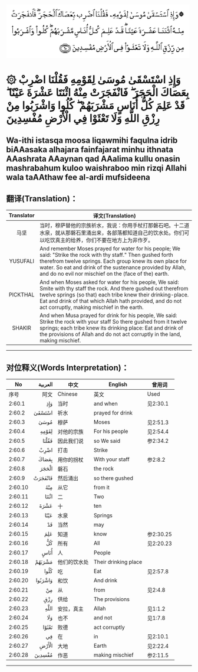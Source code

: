 ![002:060](images/002_060.gif?)

#  ۞ وَإِذِ اسْتَسْقَىٰ مُوسَىٰ لِقَوْمِهِ فَقُلْنَا اضْرِبْ بِعَصَاكَ الْحَجَرَ ۖ فَانْفَجَرَتْ مِنْهُ اثْنَتَا عَشْرَةَ عَيْنًا ۖ قَدْ عَلِمَ كُلُّ أُنَاسٍ مَشْرَبَهُمْ ۖ كُلُوا وَاشْرَبُوا مِنْ رِزْقِ اللَّهِ وَلَا تَعْثَوْا فِي الْأَرْضِ مُفْسِدِينَ 

## Wa-ithi istasqa moosa liqawmihi faqulna idrib biAAasaka alhajara fainfajarat minhu ithnata AAashrata AAaynan qad AAalima kullu onasin mashrabahum kuloo waishraboo min rizqi Allahi wala taAAthaw fee al-ardi mufsideena

## 翻译(Translation)：

| Translator | 译文(Translation)                                            |
|:----------:| ------------------------------------------------------------ |
| 马坚       | 当时，穆萨替他的宗族祈水，我说：你用手杖打那磐石吧。十二道水泉，就从那磐石里涌出来，各部落都知道自己的饮水处。你们可以吃饮真主的给养，你们不要在地方上为非作歹。 |
| YUSUFALI   | And remember Moses prayed for water for his people; We said: "Strike the rock with thy staff." Then gushed forth therefrom twelve springs. Each group knew its own place for water. So eat and drink of the sustenance provided by Allah, and do no evil nor mischief on the (face of the) earth. |
| PICKTHAL   | And when Moses asked for water for his people, We said: Smite with thy staff the rock. And there gushed out therefrom twelve springs (so that) each tribe knew their drinking-place. Eat and drink of that which Allah hath provided, and do not act corruptly, making mischief in the earth. |
| SHAKIR     | And when Musa prayed for drink for his people, We said: Strike the rock with your staff So there gushed from it twelve springs; each tribe knew its drinking place: Eat and drink of the provisions of Allah and do not act corruptly in the land, making mischief. |

---

## 对位释义(Words Interpretation)：

| No      | العربية | 中文         | English              | 曾用词    |
| ------- | ------: | ------------ | -------------------- | --------- |
| 序号    |    阿文 | Chinese      | 英文                 | Used      |
| 2:60.1  |     وَإِذِ | 当时         | and when             | 见2:30.1  |
| 2:60.2  |  اسْتَسْقَىٰ | 祈水         | prayed for drink     |           |
| 2:60.3  |    مُوسَىٰ | 穆萨         | Moses                | 见2:51.3  |
| 2:60.4  |   لِقَوْمِهِ | 对他的宗族   | For his people       | 见2:54.4  |
| 2:60.5  |   فَقُلْنَا | 因此我们说   | so We said           | 参2:34.2  |
| 2:60.6  |    اضْرِبْ | 打击         | Strike               |           |
| 2:60.7  |   بِعَصَاكَ | 用你的拐杖   | With your staff      | 参2:8.2   |
| 2:60.8  |   الْحَجَرَ | 磐石         | the rock             |           |
| 2:60.9  | فَانْفَجَرَتْ | 然后涌出     | so there gushed      |           |
| 2:60.10 |     مِنْهُ | 从它         | from it              |           |
| 2:60.11 |   اثْنَتَا | 二           | Two                  |           |
| 2:60.12 |    عَشْرَةَ | 十           | ten                  |           |
| 2:60.13 |    عَيْنًا | 水泉         | Springs              |           |
| 2:60.14 |      قَدْ | 当然         | may                  |           |
| 2:60.15 |     عَلِمَ | 知道         | know                 | 参2:30.25 |
| 2:60.16 |      كُلُّ | 所有         | All                  | 见2:20.23 |
| 2:60.17 |    أُنَاسٍ | 人           | People               |           |
| 2:60.18 |  مَشْرَبَهُمْ | 他们的饮水处 | Their drinking place |           |
| 2:60.19 |    كُلُوا | 吃           | Eat                  | 见2:57.8  |
| 2:60.20 | وَاشْرَبُوا | 和饮         | And drink            |           |
| 2:60.21 |      مِنْ | 从           | from                 | 见2:4.8   |
| 2:60.22 |     رِزْقِ | 供给         | The provisions       |           |
| 2:60.23 |    اللَّهِ | 安拉，真主   | Allah                | 见1:1.2   |
| 2:60.24 |     وَلَا | 也不         | and not              | 见1:7.8   |
| 2:60.25 |   تَعْثَوْا | 败德         | act corruptly        |           |
| 2:60.26 |      فِي | 在           | in                   | 见2:10.1  |
| 2:60.27 |   الْأَرْضِ | 大地         | Earth                | 见2:22.4  |
| 2:60.28 |  مُفْسِدِينَ | 作恶         | making mischief      | 参2:11.5  |

---
